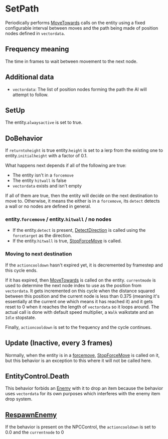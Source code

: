 # SetPath
Periodically performs [MoveTowards](../../EntityControl/EntityControl%20Methods.md#movetowards) calls on the entity using a fixed configurable interval between moves and the path being made of position nodes defined in `vectordata`.

## Frequency meaning
The time in frames to wait between movement to the next node.

## Additional data
- `vectordata`: The list of position nodes forming the path the AI will attempt to follow.

## SetUp
The entity.`alwaysactive` is set to true.

## DoBehavior
If `returntoheight` is true entity.`height` is set to a lerp from the existing one to entity.`initialheight` with a factor of 0.1.

What happens next depends if all of the following are true:
- The entity isn't in a `forcemove`
- The entity `hitwall` is false
- `vectordata` exists and isn't empty

If all of them are true, then the entity will decide on the next destination to move to. Otherwise, it means the either is in a `forcemove`, its `detect` detects a wall or no nodes are defined in general.

### entity.`forcemove` / entity.`hitwall` / no nodes
- If the entity.`detect` is present, [DetectDirection](../../EntityControl/EntityControl%20Methods.md#detectdirection) is called using the `forcetarget` as the direction.
- If the entity.`hitwall` is true, [StopForceMove](../../EntityControl/EntityControl%20Methods.md#stopforcemove) is called.

### Moving to next destination
If the `actioncooldown` hasn't expired yet, it is decremented by framestep and this cycle ends.

If it has expired, then [MoveTowards](../../EntityControl/EntityControl%20Methods.md#movetowards) is called on the entity. `currentmode` is used to determine the next node index to use as the position from `vectordata`. It gets incremented on this cycle when the distance squared between this position and the current node is less than 0.375 (meaning it's essentially at the current one which means it has reached it) and it gets reset to 0 when it reaches the length of `vectordata` so it loops around. The actual call is done with default speed multiplier, a `Walk` walkstate and an `Idle` stopstate.

Finally, `actioncooldown` is set to the frequency and the cycle continues.

## Update (Inactive, every 3 frames)
Normally, when the entity is in a [forcemove](../EntityControl/EntityControl%20Methods.md#forcemove), [StopForceMove](../EntityControl/EntityControl%20Methods.md#StopForceMove) is called on it, but this behavior is an exception to this where it will not be called here.

## EntityControl.Death
This behavior forbids an [Enemy](../NPCType.md#enemy) with it to drop an item because the behavior uses `vectordata` for its own purposes which interferes with the enemy item drop system.

## [RespawnEnemy](../Notable%20methods/RespawnEnemy.md)
If the behavior is present on the NPCControl, the `actioncooldown` is set to 0.0 and the `currentnode` to 0
